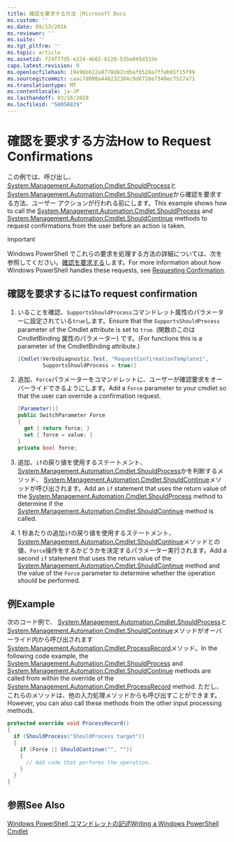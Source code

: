 ```yaml
---
title: 確認を要求する方法 |Microsoft Docs
ms.custom: ''
ms.date: 09/13/2016
ms.reviewer: ''
ms.suite: ''
ms.tgt_pltfrm: ''
ms.topic: article
ms.assetid: f24f77d5-e224-4b62-b128-535e045d333e
caps.latest.revision: 9
ms.openlocfilehash: 19e96b612a8778d82cdbafb528a7ffeb01f15f99
ms.sourcegitcommit: caac7d098a448232304c9d6728e7340ec7517a71
ms.translationtype: MT
ms.contentlocale: ja-JP
ms.lasthandoff: 03/16/2019
ms.locfileid: "58058829"
---
```

# <a name="how-to-request-confirmations"></a><span data-ttu-id="e7b1f-102">確認を要求する方法</span><span class="sxs-lookup"><span data-stu-id="e7b1f-102">How to Request Confirmations</span></span>

<span data-ttu-id="e7b1f-103">この例では、呼び出し、 [System.Management.Automation.Cmdlet.ShouldProcess](/dotnet/api/System.Management.Automation.Cmdlet.ShouldProcess)と[System.Management.Automation.Cmdlet.ShouldContinue](/dotnet/api/System.Management.Automation.Cmdlet.ShouldContinue)から確認を要求する方法、ユーザー アクションが行われる前にします。</span><span class="sxs-lookup"><span data-stu-id="e7b1f-103">This example shows how to call the [System.Management.Automation.Cmdlet.ShouldProcess](/dotnet/api/System.Management.Automation.Cmdlet.ShouldProcess) and [System.Management.Automation.Cmdlet.ShouldContinue](/dotnet/api/System.Management.Automation.Cmdlet.ShouldContinue) methods to request confirmations from the user before an action is taken.</span></span>

> [!IMPORTANT]
> <span data-ttu-id="e7b1f-104">Windows PowerShell でこれらの要求を処理する方法の詳細については、次を参照してください。[確認を要求する](./requesting-confirmation-from-cmdlets.md)します。</span><span class="sxs-lookup"><span data-stu-id="e7b1f-104">For more information about how Windows PowerShell handles these requests, see [Requesting Confirmation](./requesting-confirmation-from-cmdlets.md).</span></span>

## <a name="to-request-confirmation"></a><span data-ttu-id="e7b1f-105">確認を要求するには</span><span class="sxs-lookup"><span data-stu-id="e7b1f-105">To request confirmation</span></span>

1. <span data-ttu-id="e7b1f-106">いることを確認、`SupportsShouldProcess`コマンドレット属性のパラメーターに設定されている`true`します。</span><span class="sxs-lookup"><span data-stu-id="e7b1f-106">Ensure that the `SupportsShouldProcess` parameter of the Cmdlet attribute is set to `true`.</span></span> <span data-ttu-id="e7b1f-107">(関数のこのは CmdletBinding 属性のパラメーター) です。</span><span class="sxs-lookup"><span data-stu-id="e7b1f-107">(For functions this is a parameter of the CmdletBinding attribute.)</span></span>

    ```csharp
    [Cmdlet(VerbsDiagnostic.Test, "RequestConfirmationTemplate1",
            SupportsShouldProcess = true)]
    ```

2. <span data-ttu-id="e7b1f-108">追加、`Force`パラメーターをコマンドレットに、ユーザーが確認要求をオーバーライドできるようにします。</span><span class="sxs-lookup"><span data-stu-id="e7b1f-108">Add a `Force` parameter to your cmdlet so that the user can override a confirmation request.</span></span>

    ```csharp
    [Parameter()]
    public SwitchParameter Force
    {
      get { return force; }
      set { force = value; }
    }
    private bool force;
    ```

3. <span data-ttu-id="e7b1f-109">追加、`if`の戻り値を使用するステートメント、 [System.Management.Automation.Cmdlet.ShouldProcess](/dotnet/api/System.Management.Automation.Cmdlet.ShouldProcess)かを判断するメソッド、 [System.Management.Automation.Cmdlet.ShouldContinue](/dotnet/api/System.Management.Automation.Cmdlet.ShouldContinue)メソッドが呼び出されます。</span><span class="sxs-lookup"><span data-stu-id="e7b1f-109">Add an `if` statement that uses the return value of the [System.Management.Automation.Cmdlet.ShouldProcess](/dotnet/api/System.Management.Automation.Cmdlet.ShouldProcess) method to determine if the [System.Management.Automation.Cmdlet.ShouldContinue](/dotnet/api/System.Management.Automation.Cmdlet.ShouldContinue) method is called.</span></span>

4. <span data-ttu-id="e7b1f-110">1 秒あたりの追加`if`の戻り値を使用するステートメント、 [System.Management.Automation.Cmdlet.ShouldContinue](/dotnet/api/System.Management.Automation.Cmdlet.ShouldContinue)メソッドとの値、`Force`操作をするかどうかを決定するパラメーター実行されます。</span><span class="sxs-lookup"><span data-stu-id="e7b1f-110">Add a second `if` statement that uses the return value of the [System.Management.Automation.Cmdlet.ShouldContinue](/dotnet/api/System.Management.Automation.Cmdlet.ShouldContinue) method and the value of the `Force` parameter to determine whether the operation should be performed.</span></span>

## <a name="example"></a><span data-ttu-id="e7b1f-111">例</span><span class="sxs-lookup"><span data-stu-id="e7b1f-111">Example</span></span>

<span data-ttu-id="e7b1f-112">次のコード例で、 [System.Management.Automation.Cmdlet.ShouldProcess](/dotnet/api/System.Management.Automation.Cmdlet.ShouldProcess)と[System.Management.Automation.Cmdlet.ShouldContinue](/dotnet/api/System.Management.Automation.Cmdlet.ShouldContinue)メソッドがオーバーライド内から呼び出されます[System.Management.Automation.Cmdlet.ProcessRecord](/dotnet/api/System.Management.Automation.Cmdlet.ProcessRecord)メソッド。</span><span class="sxs-lookup"><span data-stu-id="e7b1f-112">In the following code example, the [System.Management.Automation.Cmdlet.ShouldProcess](/dotnet/api/System.Management.Automation.Cmdlet.ShouldProcess) and [System.Management.Automation.Cmdlet.ShouldContinue](/dotnet/api/System.Management.Automation.Cmdlet.ShouldContinue) methods are called from within the override of the [System.Management.Automation.Cmdlet.ProcessRecord](/dotnet/api/System.Management.Automation.Cmdlet.ProcessRecord) method.</span></span> <span data-ttu-id="e7b1f-113">ただし、これらのメソッドは、他の入力処理メソッドからも呼び出すことができます。</span><span class="sxs-lookup"><span data-stu-id="e7b1f-113">However, you can also call these methods from the other input processing methods.</span></span>

```csharp
protected override void ProcessRecord()
{
  if (ShouldProcess("ShouldProcess target"))
  {
    if (Force || ShouldContinue("", ""))
    {
      // Add code that performs the operation.
    }
  }
}
```

## <a name="see-also"></a><span data-ttu-id="e7b1f-114">参照</span><span class="sxs-lookup"><span data-stu-id="e7b1f-114">See Also</span></span>

[<span data-ttu-id="e7b1f-115">Windows PowerShell コマンドレットの記述</span><span class="sxs-lookup"><span data-stu-id="e7b1f-115">Writing a Windows PowerShell Cmdlet</span></span>](./writing-a-windows-powershell-cmdlet.md)
